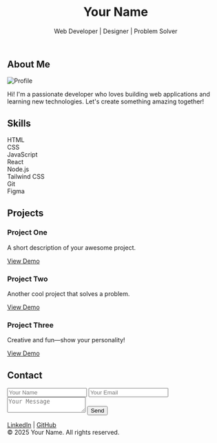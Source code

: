 <!DOCTYPE html><html lang="en"><head>
  <meta charset="UTF-8" />
  <meta name="viewport" content="width=device-width, initial-scale=1.0" />
  <title>My Portfolio</title>
  <link href="https://cdn.jsdelivr.net/npm/tailwindcss@2.2.19/dist/tailwind.min.css" rel="stylesheet">
</head><body class="bg-white text-gray-800 font-sans">
  <!-- Header -->
  <header class="bg-blue-600 text-white p-6">
    <h1 class="text-4xl font-bold">Your Name</h1>
    <p class="text-lg">Web Developer | Designer | Problem Solver</p>
  </header>  <!-- About Me -->  <section class="p-6">
    <h2 class="text-2xl font-semibold mb-4">About Me</h2>
    <div class="flex flex-col md:flex-row items-center">
      <img src="https://via.placeholder.com/150" alt="Profile" class="w-32 h-32 rounded-full mb-4 md:mb-0 md:mr-6">
      <p class="max-w-xl">Hi! I'm a passionate developer who loves building web applications and learning new technologies. Let's create something amazing together!</p>
    </div>
  </section>  <!-- Skills -->  <section class="bg-gray-100 p-6">
    <h2 class="text-2xl font-semibold mb-4">Skills</h2>
    <div class="grid grid-cols-2 md:grid-cols-4 gap-4">
      <div>HTML</div>
      <div>CSS</div>
      <div>JavaScript</div>
      <div>React</div>
      <div>Node.js</div>
      <div>Tailwind CSS</div>
      <div>Git</div>
      <div>Figma</div>
    </div>
  </section>  <!-- Projects -->  <section class="p-6">
    <h2 class="text-2xl font-semibold mb-4">Projects</h2>
    <div class="grid md:grid-cols-3 gap-6">
      <div class="border p-4 rounded-lg shadow">
        <h3 class="text-xl font-bold">Project One</h3>
        <p>A short description of your awesome project.</p>
        <a href="#" class="text-blue-600 mt-2 inline-block">View Demo</a>
      </div>
      <div class="border p-4 rounded-lg shadow">
        <h3 class="text-xl font-bold">Project Two</h3>
        <p>Another cool project that solves a problem.</p>
        <a href="#" class="text-blue-600 mt-2 inline-block">View Demo</a>
      </div>
      <div class="border p-4 rounded-lg shadow">
        <h3 class="text-xl font-bold">Project Three</h3>
        <p>Creative and fun—show your personality!</p>
        <a href="#" class="text-blue-600 mt-2 inline-block">View Demo</a>
      </div>
    </div>
  </section>  <!-- Contact -->  <section class="bg-gray-100 p-6">
    <h2 class="text-2xl font-semibold mb-4">Contact</h2>
    <form class="max-w-md space-y-4">
      <input type="text" placeholder="Your Name" class="w-full p-2 border rounded" />
      <input type="email" placeholder="Your Email" class="w-full p-2 border rounded" />
      <textarea placeholder="Your Message" class="w-full p-2 border rounded"></textarea>
      <button type="submit" class="bg-blue-600 text-white px-4 py-2 rounded">Send</button>
    </form>
    <div class="mt-4">
      <a href="#" class="text-blue-600">LinkedIn</a> |
      <a href="#" class="text-blue-600">GitHub</a>
    </div>
  </section>  <footer class="text-center p-4 bg-blue-600 text-white mt-6">
    &copy; 2025 Your Name. All rights reserved.
  </footer>
</body></html>
